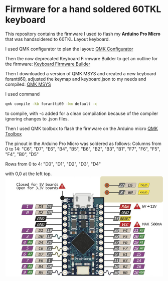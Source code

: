 # Firmware for a hand soldered 60TKL keyboard
This repository contains the firmware I used to flash my **Arduino Pro Micro** that was handsoldered to 60TKL Layout keyboard.

I used QMK configurator to plan the layout:
[QMK Configurator](https://config.qmk.fm/)

Then the now deprecated Keyboard Firmware Builder to get an outline for the firmware:
[Keyboard Firmware Builder](https://kbfirmware.com/)

Then I downloaded a version of QMK MSYS and created a new keyboard forantti60, adjusted the keymap and keyboard.json to my needs and compiled:
[QMK MSYS](https://github.com/qmk/qmk_distro_msys/releases/latest)

I used command
```bash
qmk compile -kb forantti60 -km default -c
```
to compile, with -c added for a clean compilation because of the compiler ignoring changes to .json files.

Then I used QMK toolbox to flash the firmware on the Arduino micro
[QMK Toolbox](https://github.com/qmk/qmk_toolbox)


The pinout in the Arduino Pro Micro was soldered as follows:
Columns from 0 to 14:   "C6", "D7", "E6", "B4", "B5", "B6", "B2", "B3", "B1", "F7", "F6", "F5", "F4", "B0", "D5"

Rows from 0 to 4:       "D0", "D1", "D2", "D3", "D4"

with 0,0 at the left top.
![Arduino Pro Micro](pro_micro_pinout.jpg)